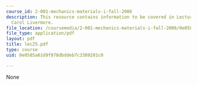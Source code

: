 ```yaml
---
course_id: 2-001-mechanics-materials-i-fall-2006
description: This resource contains information to be covered in Lecture 25 by Prof.
  Carol Livermore.
file_location: /coursemedia/2-001-mechanics-materials-i-fall-2006/0e0585a61d9f078dbddeb7c3389201c0_lec25.pdf
file_type: application/pdf
layout: pdf
title: lec25.pdf
type: course
uid: 0e0585a61d9f078dbddeb7c3389201c0

---
```

None